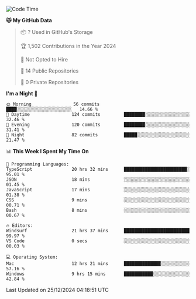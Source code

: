 <!--START_SECTION:waka-->
![Code Time](http://img.shields.io/badge/Code%20Time-6%2C472%20hrs%2023%20mins-blue)

**🐱 My GitHub Data** 

> 📦 ? Used in GitHub's Storage 
 > 
> 🏆 1,502 Contributions in the Year 2024
 > 
> 🚫 Not Opted to Hire
 > 
> 📜 14 Public Repositories 
 > 
> 🔑 0 Private Repositories 
 > 
**I'm a Night 🦉** 

```text
🌞 Morning                56 commits          ████░░░░░░░░░░░░░░░░░░░░░   14.66 % 
🌆 Daytime                124 commits         ████████░░░░░░░░░░░░░░░░░   32.46 % 
🌃 Evening                120 commits         ████████░░░░░░░░░░░░░░░░░   31.41 % 
🌙 Night                  82 commits          █████░░░░░░░░░░░░░░░░░░░░   21.47 % 
```


📊 **This Week I Spent My Time On** 

```text
💬 Programming Languages: 
TypeScript               20 hrs 32 mins      ████████████████████████░   95.01 % 
JSON                     18 mins             ░░░░░░░░░░░░░░░░░░░░░░░░░   01.45 % 
JavaScript               17 mins             ░░░░░░░░░░░░░░░░░░░░░░░░░   01.38 % 
CSS                      9 mins              ░░░░░░░░░░░░░░░░░░░░░░░░░   00.71 % 
Bash                     8 mins              ░░░░░░░░░░░░░░░░░░░░░░░░░   00.67 % 

🔥 Editors: 
Windsurf                 21 hrs 37 mins      █████████████████████████   99.97 % 
VS Code                  0 secs              ░░░░░░░░░░░░░░░░░░░░░░░░░   00.03 % 

💻 Operating System: 
Mac                      12 hrs 21 mins      ██████████████░░░░░░░░░░░   57.16 % 
Windows                  9 hrs 15 mins       ███████████░░░░░░░░░░░░░░   42.84 % 
```


 Last Updated on 25/12/2024 04:18:51 UTC
<!--END_SECTION:waka-->

